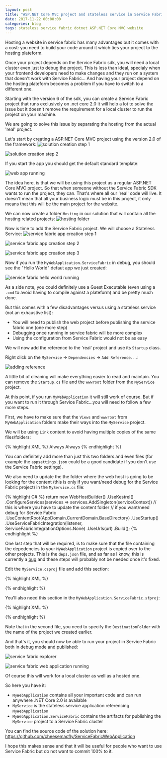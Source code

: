 ```yaml
---
layout: post
title: "ASP.NET Core MVC project and stateless service in Service Fabric"
date: 2017-11-22 00:00:00
categories: blog
tags: stateless service fabric dotnet ASP.NET Core MVC website
---
```


Hosting a website in service fabric has many advantages but it comes with a cost: you need to build your code around it which ties your project to the hosting plateform.

Once your project depends on the Service Fabric sdk, you will need a local cluster even just to debug the project. 
This is less than ideal, specialy when your frontend developers need to make changes and they run on a system that doesn't work with Service Fabric...
And having your project depend on the hosting plateform becomes a problem if you have to switch to a different one.

Starting with the version 6 of the sdk, you can create a Service Fabric project that runs exclusively on .net core 2.0
It will help a lot to solve the issue but it doesn't remove the requirement for a local cluster to run the project on your machine.

We are going to solve this issue by separating the hosting from the actual 'real' project.

Let's start by creating a ASP.NET Core MVC project using the version 2.0 of the framework:
![solution creation step 1](/assets/images/service-fabric-web-application/solution_creation_step1.png)

![solution creation step 2](/assets/images/service-fabric-web-application/solution_creation_step2.png)

If you start the app you should get the default standard template:

![web app running](/assets/images/service-fabric-web-application/web_app_running.png)

The idea here, is that we will be using this project as a regular ASP.NET Core MVC project.
So that when someone without the Service Fabric SDK wants to run the project, they can.
That's where all our 'real' code will live.
It doesn't mean that all your business logic must be in this project, it only means that this will be the main project for the website.

We can now create a folder `Hosting` in our solution that will contain all the hosting related projects:
![hosting folder](/assets/images/service-fabric-web-application/hosting_folder.png)

Now is time to add the Service Fabric project. We will choose a Stateless Service:
![service fabric app creation step 1](/assets/images/service-fabric-web-application/sf_app_creation_step1.png)

![service fabric app creation step 2](/assets/images/service-fabric-web-application/sf_app_creation_step2.png)

![service fabric app creation step 3](/assets/images/service-fabric-web-application/sf_app_creation_step3.png)

Now if you run the `MyWebApplication.ServiceFabric` in debug, you should see the "Hello World" defaut app we just created:

![service fabric hello world running](/assets/images/service-fabric-web-application/sf_hello_world_running.png)

As a side note, you could definitely use a Guest Executable (even using a `.cmd` to avoid having to compile against a plateform) and be pretty much done.

But this comes with a few disadvantages versus using a stateless service (not an exhaustive list):

* You will need to publish the web project before publishing the service fabric one (one more step)
* Debugging once running in service fabric will be more complex
* Using the configuration from Service Fabric would not be as easy

We will now add the reference to the 'real' project and use its `Startup` class.

Right click on the `MyService` -> `Dependencies` -> `Add Reference...`:

![adding reference](/assets/images/service-fabric-web-application/adding_reference.png)

A little bit of cleaning will make everything easier to read and maintain.
You can remove the `Startup.cs` file and the `wwwroot` folder from the `MyService` project.

At this point, if you run `MyWebApplication` it will still work of course.
But if you want to run it through Service Fabric...you will need to follow a few more steps.

First, we have to make sure that the `Views` and `wwwroot` from `MyWebApplication` folders make their ways into the `MyService` project.

We will be using `Link` content to avoid having multiple copies of the same files/folders:

{% highlight XML %}
<ItemGroup>
  <Content Include="..\MyWebApplication\Views\**\*.*" Link="Views\%(RecursiveDir)%(Filename)%(Extension)">
    <CopyToOutputDirectory>Always</CopyToOutputDirectory>
  </Content>
  <Content Include="..\MyWebApplication\wwwroot\**\*.*" Link="wwwroot\%(RecursiveDir)%(Filename)%(Extension)">
    <CopyToOutputDirectory>Always</CopyToOutputDirectory>
  </Content>
</ItemGroup>
{% endhighlight %}

You can definitely add more than just this two folders and even files (for example the `appsettings.json` could be a good candidate if you don't use the Service Fabric settings).

We also need to update the the folder where the web host is going to be looking for the content (this is only if you want/need debug for the Service Fabric project) in the `MyService.cs` file:

{% highlight C# %}
return new WebHostBuilder()
            .UseKestrel()
            .ConfigureServices(services => services.AddSingleton(serviceContext))
            // this is where you have to update the content folder
            // if you want/need debug for Service Fabric
            .UseContentRoot(AppDomain.CurrentDomain.BaseDirectory)
            .UseStartup<Startup>()
            .UseServiceFabricIntegration(listener, ServiceFabricIntegrationOptions.None)
            .UseUrls(url)
            .Build();
{% endhighlight %}

One last step that will be required, is to make sure that the file containing the depedencies to your `MyWebApplication` project is copied over to the other projects.
This is the `deps.json` file, and as far as I know, this is currently a [bug](https://github.com/NuGet/Home/issues/4412) and these steps will probably not be needed once it's fixed.

Edit the `MyService.csproj` file and add this section:

{% highlight XML %}
<!--
  Work around https://github.com/NuGet/Home/issues/4412. MVC uses DependencyContext.Load() which looks next to a .dll
  for a .deps.json. Information isn't available elsewhere. Need the .deps.json file for all web site applications.
-->
<Target Name="PostBuild" AfterTargets="PostBuildEvent">
  <ItemGroup>
    <DepsFilePaths Include="$([System.IO.Path]::ChangeExtension('%(_ResolvedProjectReferencePaths.FullPath)', '.deps.json'))" />
  </ItemGroup>
  <Copy SourceFiles="%(DepsFilePaths.FullPath)" DestinationFolder="$(OutputPath)" Condition="Exists('%(DepsFilePaths.FullPath)')" />
</Target>
{% endhighlight %}

You'll also need this section in the `MyWebApplication.ServiceFabric.sfproj`:

{% highlight XML %}
<!--
  Work around https://github.com/NuGet/Home/issues/4412. MVC uses DependencyContext.Load() which looks next to a .dll
  for a .deps.json. Information isn't available elsewhere. Need the .deps.json file for all web site applications.
-->
<Target Name="AfterPackage" AfterTargets="Package">
  <ItemGroup>
    <DepsFilePaths Include="$([System.IO.Path]::GetDirectoryName('%(_ResolvedProjectReferencePaths.FullPath)'))\*.deps.json" />
  </ItemGroup>
  <Copy SourceFiles="@(DepsFilePaths)" DestinationFolder="$(PackageLocation)\MyServicePkg\Code" />
</Target>
{% endhighlight %}

Note that in the second file, you need to specify the `DestinationFolder` with the name of the project we created earlier.

And that's it, you should now be able to run your project in Service Fabric both in debug mode and published:

![service fabric explorer](/assets/images/service-fabric-web-application/sf_explorer.png)

![service fabric web application running](/assets/images/service-fabric-web-application/sf_web_app_running.png)

Of course this will work for a local cluster as well as a hosted one.

So here you have it:

* `MyWebApplication` contains all your important code and can run anywhere .NET Core 2.0 is available
* `MyService` is the stateless service application referencing `MyWebApplication`
* `MyWebApplication.ServiceFabric` contains the artifacts for publishing the `MyService` project to a Service Fabric cluster

You can find the source code of the solution here: <https://github.com/cheesemacfly/ServiceFabricWebApplication>

I hope this makes sense and that it will be useful for people who want to use Service Fabric but do not want to commit 100% to it.